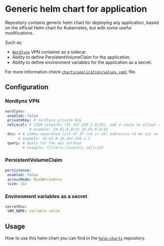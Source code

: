 # Generic helm chart for application

Repository contains generic helm chart for deploying any application, based on the official Helm chart for Kubernetes, but with some useful modifications.

Such as:

* [`Nordlynx`](https://support.nordvpn.com/hc/en-us/articles/19564565879441-What-is-NordLynx)  VPN container as a sidecar.
* Ability to define PersistentVolumeClaim for the application.
* Ability to define environment variables for the application  as a secret.

For more information check [`charts/application/values.yaml`](charts/application/values.yaml) file.

## Configuration

### Nordlynx VPN

 ```yaml
nordlynx:
  enabled: false
  privateKey: # nordlynx private key
  netLocal: # CIDR networks (IE 192.168.1.0/24), add a route to allows replies once the VPN is up.
            # example: 10.42.0.0/16 10.43.0.0/16
  dns: # A comma-separated list of IP (v4 or v6) addresses to be set as the interface's DNS servers, or non-IP hostnames to be set as the interface's DNS search domains.
       # example: 10.43.0.10,192.168.1.1
  query: # Query for the api nordvpn
         # example: filters\\[country_id\]=225
 ```

### PersistentVolumeClaim

 ```yaml
persistence:
  enabled: false
  accessMode: ReadWriteOnce
  size: 1Gi
 ```

### Environment variables as a secret

 ```yaml
secretEnv:
  VAR_NAME: variable value
 ```

## Usage

How to use this helm chart you can find in the [`helm-charts`](https://github.com/kostiantyn-matsebora/helm-charts) repository.
